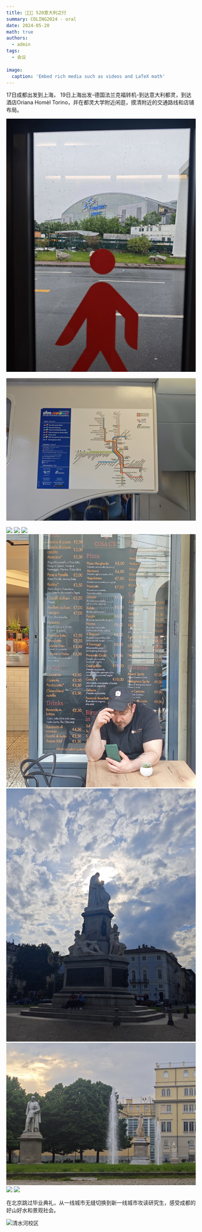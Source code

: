 ```yaml
---
title: 👩🏼‍🏫 520意大利之行
summary: COLING2024 - oral
date: 2024-05-20
math: true
authors:
  - admin
tags:
  - 会议

image:
  caption: 'Embed rich media such as videos and LaTeX math'
---
```




17日成都出发到上海，
19日上海出发-德国法兰克福转机-到达意大利都灵，到达酒店Oriana Homèl Torino，并在都灵大学附近闲逛，摸清附近的交通路线和店铺布局。



![](./picture/frankfurt_airport.jpg)


![](./picture/train.jpg)

![](./picture/house_torino.jpg)
![](./picture/house_torino-2.jpg)
![](./picture/house_torino-3.jpg)
![](./picture/food_torino.jpg)
![](./picture/art_torino.jpg)
![](./picture/art_torino-2.jpg)
![](./picture/railway_torino.jpg)
![](./picture/university_torino.jpg)



在北京跳过毕业典礼，从一线城市无缝切换到新一线城市攻读研究生，感受成都的好山好水和景观社会。

![清水河校区](uestc.jpg)
